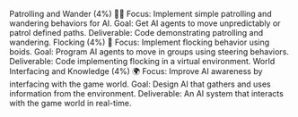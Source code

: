 Patrolling and Wander (4%) 🚶‍♂️
Focus: Implement simple patrolling and wandering behaviors for AI.
Goal: Get AI agents to move unpredictably or patrol defined paths.
Deliverable: Code demonstrating patrolling and wandering.
Flocking (4%) 🦅
Focus: Implement flocking behavior using boids.
Goal: Program AI agents to move in groups using steering behaviors.
Deliverable: Code implementing flocking in a virtual environment.
World Interfacing and Knowledge (4%) 🌍
Focus: Improve AI awareness by interfacing with the game world.
Goal: Design AI that gathers and uses information from the environment.
Deliverable: An AI system that interacts with the game world in real-time.
 
